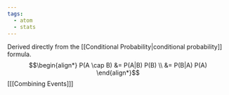 ```yaml
---
tags:
  - atom
  - stats
---
```

Derived directly from the [[Conditional Probability|conditional probability]] formula.
$$\begin{align*}
	P(A \cap B) &= P(A|B) P(B) \\
	&= P(B|A) P(A)
\end{align*}$$
\[[[Combining Events]]\]